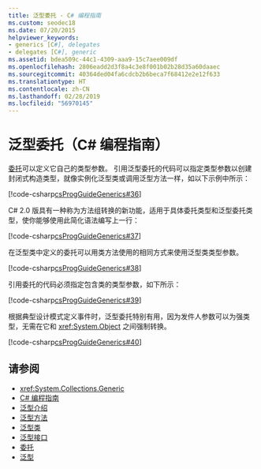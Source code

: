 ```yaml
---
title: 泛型委托 - C# 编程指南
ms.custom: seodec18
ms.date: 07/20/2015
helpviewer_keywords:
- generics [C#], delegates
- delegates [C#], generic
ms.assetid: bdea509c-44c1-4309-aaa9-15c7aee009df
ms.openlocfilehash: 2806eadd2d3f8a4c3e8f001b02b28d35a60daaec
ms.sourcegitcommit: 40364ded04fa6cdcb2b6beca7f68412e2e12f633
ms.translationtype: HT
ms.contentlocale: zh-CN
ms.lasthandoff: 02/28/2019
ms.locfileid: "56970145"
---
```

# <a name="generic-delegates-c-programming-guide"></a>泛型委托（C# 编程指南）
[委托](../../../csharp/language-reference/keywords/delegate.md)可以定义它自己的类型参数。 引用泛型委托的代码可以指定类型参数以创建封闭式构造类型，就像实例化泛型类或调用泛型方法一样，如以下示例中所示：  
  
 [!code-csharp[csProgGuideGenerics#36](~/samples/snippets/csharp/VS_Snippets_VBCSharp/csProgGuideGenerics/CS/Generics.cs#36)]  
  
 C# 2.0 版具有一种称为方法组转换的新功能，适用于具体委托类型和泛型委托类型，使你能够使用此简化语法编写上一行：  
  
 [!code-csharp[csProgGuideGenerics#37](~/samples/snippets/csharp/VS_Snippets_VBCSharp/csProgGuideGenerics/CS/Generics.cs#37)]  
  
 在泛型类中定义的委托可以用类方法使用的相同方式来使用泛型类类型参数。  
  
 [!code-csharp[csProgGuideGenerics#38](~/samples/snippets/csharp/VS_Snippets_VBCSharp/csProgGuideGenerics/CS/Generics.cs#38)]  
  
 引用委托的代码必须指定包含类的类型参数，如下所示：  
  
 [!code-csharp[csProgGuideGenerics#39](~/samples/snippets/csharp/VS_Snippets_VBCSharp/csProgGuideGenerics/CS/Generics.cs#39)]  
  
 根据典型设计模式定义事件时，泛型委托特别有用，因为发件人参数可以为强类型，无需在它和 <xref:System.Object> 之间强制转换。  
  
 [!code-csharp[csProgGuideGenerics#40](~/samples/snippets/csharp/VS_Snippets_VBCSharp/csProgGuideGenerics/CS/Generics.cs#40)]  
  
## <a name="see-also"></a>请参阅

- <xref:System.Collections.Generic>
- [C# 编程指南](../../../csharp/programming-guide/index.md)
- [泛型介绍](../../../csharp/programming-guide/generics/introduction-to-generics.md)
- [泛型方法](../../../csharp/programming-guide/generics/generic-methods.md)
- [泛型类](../../../csharp/programming-guide/generics/generic-classes.md)
- [泛型接口](../../../csharp/programming-guide/generics/generic-interfaces.md)
- [委托](../../../csharp/programming-guide/delegates/index.md)
- [泛型](~/docs/standard/generics/index.md)
